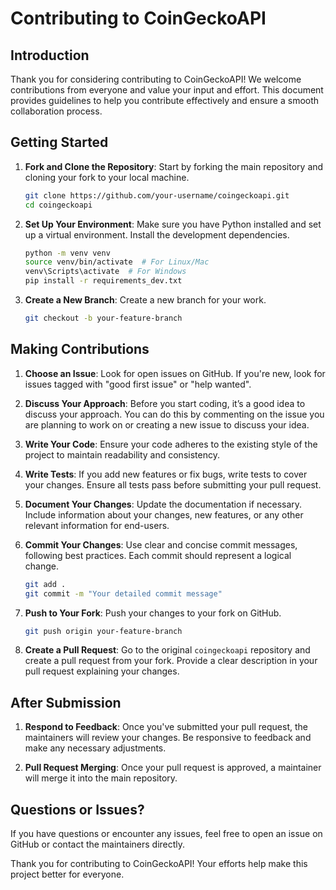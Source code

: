 # Contributing to CoinGeckoAPI

## Introduction

Thank you for considering contributing to CoinGeckoAPI! We welcome contributions from everyone and value your input and effort. This document provides guidelines to help you contribute effectively and ensure a smooth collaboration process.

## Getting Started

1. **Fork and Clone the Repository**: Start by forking the main repository and cloning your fork to your local machine.

    ```bash
    git clone https://github.com/your-username/coingeckoapi.git
    cd coingeckoapi
    ```

2. **Set Up Your Environment**: Make sure you have Python installed and set up a virtual environment. Install the development dependencies.

    ```bash
    python -m venv venv
    source venv/bin/activate  # For Linux/Mac
    venv\Scripts\activate  # For Windows
    pip install -r requirements_dev.txt
    ```

3. **Create a New Branch**: Create a new branch for your work.

    ```bash
    git checkout -b your-feature-branch
    ```

## Making Contributions

1. **Choose an Issue**: Look for open issues on GitHub. If you're new, look for issues tagged with "good first issue" 
   or "help wanted".

2. **Discuss Your Approach**: Before you start coding, it’s a good idea to discuss your approach. You can do this by 
   commenting on the issue you are planning to work on or creating a new issue to discuss your idea.

3. **Write Your Code**: Ensure your code adheres to the existing style of the project to maintain readability and 
   consistency.

4. **Write Tests**: If you add new features or fix bugs, write tests to cover your changes. Ensure all tests pass 
   before submitting your pull request.

5. **Document Your Changes**: Update the documentation if necessary. Include information about your changes, new 
   features, or any other relevant information for end-users.

6. **Commit Your Changes**: Use clear and concise commit messages, following best practices. Each commit should 
   represent a logical change.

    ```bash
    git add .
    git commit -m "Your detailed commit message"
    ```

7. **Push to Your Fork**: Push your changes to your fork on GitHub.

    ```bash
    git push origin your-feature-branch
    ```

8. **Create a Pull Request**: Go to the original `coingeckoapi` repository and create a pull request from your fork. 
   Provide a clear description in your pull request explaining your changes.

## After Submission

1. **Respond to Feedback**: Once you've submitted your pull request, the maintainers will review your changes. Be 
   responsive to feedback and make any necessary adjustments.

2. **Pull Request Merging**: Once your pull request is approved, a maintainer will merge it into the main repository.

## Questions or Issues?

If you have questions or encounter any issues, feel free to open an issue on GitHub or contact the maintainers directly.

Thank you for contributing to CoinGeckoAPI! Your efforts help make this project better for everyone.
